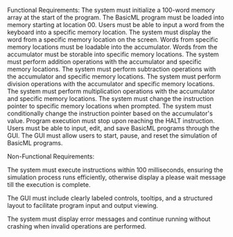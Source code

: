 
Functional Requirements:
The system must initialize a 100-word memory array at the start of the program.
The BasicML program must be loaded into memory starting at location 00.
Users must be able to input a word from the keyboard into a specific memory location.
The system must display the word from a specific memory location on the screen.
Words from specific memory locations must be loadable into the accumulator.
Words from the accumulator must be storable into specific memory locations.
The system must perform addition operations with the accumulator and specific memory locations.
The system must perform subtraction operations with the accumulator and specific memory locations.
The system must perform division operations with the accumulator and specific memory locations.
The system must perform multiplication operations with the accumulator and specific memory locations.
The system must change the instruction pointer to specific memory locations when prompted.
The system must conditionally change the instruction pointer based on the accumulator's value.
Program execution must stop upon reaching the HALT instruction.
Users must be able to input, edit, and save BasicML programs through the GUI.
The GUI must allow users to start, pause, and reset the simulation of BasicML programs.


Non-Functional Requirements:

The system must execute instructions within 100 milliseconds, ensuring the simulation process runs efficiently, otherwise display a please wait message till the execution is complete.

The GUI must include clearly labeled controls, tooltips, and a structured layout to facilitate program input and output viewing.

The system must display error messages and continue running without crashing when invalid operations are performed.

